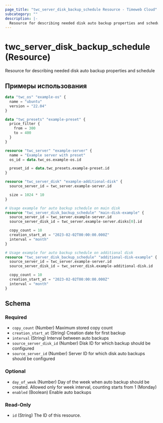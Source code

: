 ```yaml
---
page_title: "twc_server_disk_backup_schedule Resource - Timeweb Cloud"
subcategory: ""
description: |-
  Resource for describing needed disk auto backup properties and schedule
---
```


# twc_server_disk_backup_schedule (Resource)

Resource for describing needed disk auto backup properties and schedule

## Примеры использования

```terraform
data "twc_os" "example-os" {
  name = "ubuntu"
  version = "22.04"
}

data "twc_presets" "example-preset" {
  price_filter {
    from = 300
    to = 400
  }
}

resource "twc_server" "example-server" {
  name = "Example server with preset"
  os_id = data.twc_os.example-os.id

  preset_id = data.twc_presets.example-preset.id
}

resource "twc_server_disk" "example-additional-disk" {
  source_server_id = twc_server.example-server.id

  size = 1024 * 10
}

# Usage example for auto backup schedule on main disk
resource "twc_server_disk_backup_schedule" "main-disk-example" {
  source_server_id = twc_server.example-server.id
  source_server_disk_id = twc_server.example-server.disks[0].id

  copy_count = 10
  creation_start_at = "2023-02-02T00:00:00.000Z"
  interval = "month"
}

# Usage example for auto backup schedule on additional disk
resource "twc_server_disk_backup_schedule" "additional-disk-example" {
  source_server_id = twc_server.example-server.id
  source_server_disk_id = twc_server_disk.example-additional-disk.id

  copy_count = 10
  creation_start_at = "2023-02-02T00:00:00.000Z"
  interval = "month"
}
```
<!-- schema generated by tfplugindocs -->
## Schema

### Required

- `copy_count` (Number) Maximum stored copy count
- `creation_start_at` (String) Creation date for first backup
- `interval` (String) Interval between auto backups
- `source_server_disk_id` (Number) Disk ID for which backup should be configured
- `source_server_id` (Number) Server ID for which disk auto backups should be configured

### Optional

- `day_of_week` (Number) Day of the week when auto backup should be created. Allowed only for week interval, counting starts from 1 (Monday)
- `enabled` (Boolean) Enable auto backups

### Read-Only

- `id` (String) The ID of this resource.

